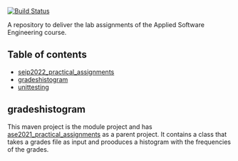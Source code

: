 
[![Build Status](https://app.travis-ci.com/aristosgi/lab_assignments.svg?token=MuRSqKwayNEsF35Wnjhn&branch=development)](https://app.travis-ci.com/aristosgi/lab_assignments)

A repository to deliver the lab assignments of the Applied Software Engineering course.

## <a name="table-of-contents"></a>Table of contents
* [seip2022_practical_assignments](#parent)
* [gradeshistogram](#grades-histogram)
* [unittesting](#unit-testing)


## <a name="grades-histogram"></a>gradeshistogram

This maven project is the module project and has [ase2021_practical_assignments](#parent) as a parent project.
It contains a class that takes a grades file as input and prooduces a histogram with the frequencies of the grades.
